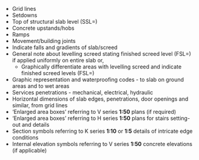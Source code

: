 - Grid lines
- Setdowns
- Top of structural slab level (SSL=)
- Concrete upstands/hobs
- Ramps
- Movement/building joints
- Indicate falls and gradients of slab/screed
- General note about levelling screed stating finished screed level (FSL=) if applied uniformly on entire slab or,
  - Graphically differentiate areas with levelling screed and indicate finished screed levels (FSL=)
- Graphic representation and waterproofing codes - to slab on ground areas and to wet areas
- Services penetrations - mechanical, electrical, hydraulic
- Horizontal dimensions of slab edges, penetrations, door openings and similar, from grid lines
- ‘Enlarged area boxes’ referring to V series **1:50** plans (if required)
- ‘Enlarged area boxes’ referring to H series **1:50** plans for stairs setting-out and details
- Section symbols referring to K series **1:10** or **1:5** details of intricate edge conditions
- Internal elevation symbols referring to V series **1:50** concrete elevations (if applicable)